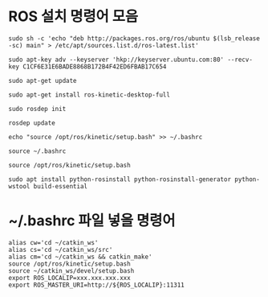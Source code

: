 # ROS 설치 명령어 모음

    sudo sh -c 'echo "deb http://packages.ros.org/ros/ubuntu $(lsb_release -sc) main" > /etc/apt/sources.list.d/ros-latest.list'

    sudo apt-key adv --keyserver 'hkp://keyserver.ubuntu.com:80' --recv-key C1CF6E31E6BADE8868B172B4F42ED6FBAB17C654

    sudo apt-get update

    sudo apt-get install ros-kinetic-desktop-full

    sudo rosdep init

    rosdep update

    echo "source /opt/ros/kinetic/setup.bash" >> ~/.bashrc

    source ~/.bashrc

    source /opt/ros/kinetic/setup.bash

    sudo apt install python-rosinstall python-rosinstall-generator python-wstool build-essential

# ~/.bashrc 파일 넣을 명령어
    alias cw='cd ~/catkin_ws'
    alias cs='cd ~/catkin_ws/src'
    alias cm='cd ~/catkin_ws && catkin_make'
    source /opt/ros/kinetic/setup.bash
    source ~/catkin_ws/devel/setup.bash
    export ROS_LOCALIP=xxx.xxx.xxx.xxx
    export ROS_MASTER_URI=http://${ROS_LOCALIP}:11311

